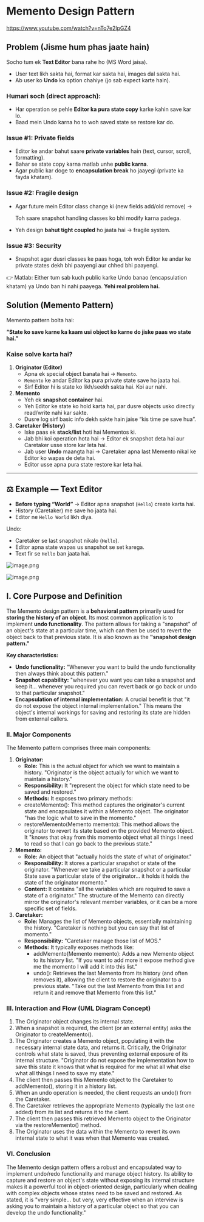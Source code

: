 # Memento Design Pattern

https://www.youtube.com/watch?v=nTo7e2lpGZ4

## Problem (Jisme hum phas jaate hain)

Socho tum ek **Text Editor** bana rahe ho (MS Word jaisa).

- User text likh sakta hai, format kar sakta hai, images dal sakta hai.
- Ab user ko **Undo** ka option chahiye (jo sab expect karte hain).

### Humari soch (direct approach):

- Har operation se pehle **Editor ka pura state copy** karke kahin save kar lo.
- Baad mein Undo karna ho to woh saved state se restore kar do.

### Issue #1: Private fields

- Editor ke andar bahut saare **private variables** hain (text, cursor, scroll, formatting).
- Bahar se state copy karna matlab unhe **public karna**.
- Agar public kar doge to **encapsulation break** ho jaayegi (private ka fayda khatam).

### Issue #2: Fragile design

- Agar future mein Editor class change ki (new fields add/old remove) →
    
    Toh saare snapshot handling classes ko bhi modify karna padega.
    
- Yeh design **bahut tight coupled** ho jaata hai → fragile system.

### Issue #3: Security

- Snapshot agar dusri classes ke paas hoga, toh woh Editor ke andar ke private states dekh bhi paayengi aur chhed bhi paayengi.

👉 Matlab: Either tum sab kuch public karke Undo banao (encapsulation khatam) ya Undo ban hi nahi paayega. **Yehi real problem hai.**

## Solution (Memento Pattern)

Memento pattern bolta hai:

**“State ko save karne ka kaam usi object ko karne do jiske paas wo state hai.”**

### Kaise solve karta hai?

1. **Originator (Editor)**
    - Apna ek special object banata hai → `Memento`.
    - `Memento` ke andar Editor ka pura private state save ho jaata hai.
    - Sirf Editor hi is state ko likh/seekh sakta hai. Koi aur nahi.
2. **Memento**
    - Yeh ek **snapshot container** hai.
    - Yeh Editor ke state ko hold karta hai, par dusre objects usko directly read/write nahi kar sakte.
    - Dusre log sirf basic info dekh sakte hain jaise “kis time pe save hua”.
3. **Caretaker (History)**
    - Iske paas ek **stack/list** hoti hai Mementos ki.
    - Jab bhi koi operation hota hai → Editor ek snapshot deta hai aur Caretaker usse store kar leta hai.
    - Jab user **Undo** maangta hai → Caretaker apna last Memento nikal ke Editor ko wapas de deta hai.
    - Editor usse apna pura state restore kar leta hai.

---

## ⚖️ Example — Text Editor

- **Before typing “World”** → Editor apna snapshot (`Hello`) create karta hai.
- History (Caretaker) me save ho jaata hai.
- Editor ne `Hello World` likh diya.

Undo:

- Caretaker se last snapshot nikalo (`Hello`).
- Editor apna state wapas us snapshot se set karega.
- Text fir se `Hello` ban jaata hai.

![image.png](Memento%20Design%20Pattern/image.png)

![image.png](Memento%20Design%20Pattern/image%201.png)

## I. Core Purpose and Definition

The Memento design pattern is a **behavioral pattern** primarily used for **storing the history of an object**. Its most common application is to implement **undo functionality**. The pattern allows for taking a "snapshot" of an object's state at a particular time, which can then be used to revert the object back to that previous state. It is also known as the **"snapshot design pattern."**

**Key characteristics:**

- **Undo functionality:** "Whenever you want to build the undo functionality then always think about this pattern."
- **Snapshot capability:** "whenever you want you can take a snapshot and keep it... whenever you required you can revert back or go back or undo to that particular snapshot."
- **Encapsulation of internal implementation:** A crucial benefit is that "it do not expose the object internal implementation." This means the object's internal workings for saving and restoring its state are hidden from external callers.

### II. Major Components

The Memento pattern comprises three main components:

1. **Originator:**
    - **Role:** This is the actual object for which we want to maintain a history. "Originator is the object actually for which we want to maintain a history."
    - **Responsibility:** It "represent the object for which state need to be saved and restored."
    - **Methods:** It exposes two primary methods:
    - createMemento(): This method captures the originator's current state and encapsulates it within a Memento object. The originator "has the logic what to save in the momento."
    - restoreMemento(Memento memento): This method allows the originator to revert its state based on the provided Memento object. It "knows that okay from this momento object what all things I need to read so that I can go back to the previous state."
2. **Memento:**
    - **Role:** An object that "actually holds the state of what of originator."
    - **Responsibility:** It stores a particular snapshot or state of the originator. "Whenever we take a particular snapshot or a particular State save a particular state of the originator... it holds it holds the state of the originator momento."
    - **Content:** It contains "all the variables which are required to save a state of a originator." The structure of the Memento can directly mirror the originator's relevant member variables, or it can be a more specific set of fields.
3. **Caretaker:**
    - **Role:** Manages the list of Memento objects, essentially maintaining the history. "Caretaker is nothing but you can say that list of momento."
    - **Responsibility:** "Caretaker manage those list of MOS."
    - **Methods:** It typically exposes methods like:
        - addMemento(Memento memento): Adds a new Memento object to its history list. "If you want to add more it expose method give me the momento I will add it into this list."
        - undo(): Retrieves the last Memento from its history (and often removes it), allowing the client to restore the originator to a previous state. "Take out the last Memento from this list and return it and remove that Memento from this list."

### III. Interaction and Flow (UML Diagram Concept)

1. The Originator object changes its internal state.
2. When a snapshot is required, the client (or an external entity) asks the Originator to createMemento().
3. The Originator creates a Memento object, populating it with the necessary internal state data, and returns it. Critically, the Originator controls what state is saved, thus preventing external exposure of its internal structure. "Originator do not expose the implementation how to save this state it knows that what is required for me what all what else what all things I need to save my state."
4. The client then passes this Memento object to the Caretaker to addMemento(), storing it in a history list.
5. When an undo operation is needed, the client requests an undo() from the Caretaker.
6. The Caretaker retrieves the appropriate Memento (typically the last one added) from its list and returns it to the client.
7. The client then passes this retrieved Memento object to the Originator via the restoreMemento() method.
8. The Originator uses the data within the Memento to revert its own internal state to what it was when that Memento was created.

### VI. Conclusion

The Memento design pattern offers a robust and encapsulated way to implement undo/redo functionality and manage object history. Its ability to capture and restore an object's state without exposing its internal structure makes it a powerful tool in object-oriented design, particularly when dealing with complex objects whose states need to be saved and restored. As stated, it is "very simple... but very, very effective when an interview is asking you to maintain a history of a particular object so that you can develop the undo functionality."